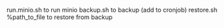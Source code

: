 run.minio.sh to run minio
backup.sh to backup (add to cronjob)
restore.sh %path_to_file to restore from backup
